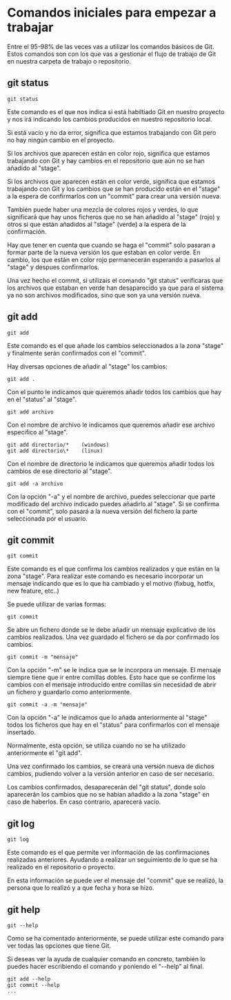 # Comandos iniciales para empezar a trabajar #
Entre el 95-98% de las veces vas a utilizar los comandos básicos de Git. Estos comandos son con los que vas a gestionar el flujo de trabajo de Git en nuestra carpeta de trabajo o repositorio.

## git status ##

    git status

Este comando es el que nos indica si está habiltiado Git en nuestro proyecto y nos irá indicando los cambios producidos en nuestro repositorio local.

Si está vacío y no da error, significa que estamos trabajando con Git pero no hay ningún cambio en el proyecto.

Si los archivos que aparecen están en color rojo, significa que estamos trabajando con Git y hay cambios en el repositorio que aún no se han añadido al "stage".

Si los archivos que aparecen están en color verde, significa que estamos trabajando con Git y los cambios que se han producido están en el "stage" a la espera de confirmarlos con un "commit" para crear una versión nueva.

También puede haber una mezcla de colores rojos y verdes, lo que significará que hay unos ficheros que no se han añadido al "stage" (rojo) y otros si que están añadidos al "stage" (verde) a la espera de la confirmación.

Hay que tener en cuenta que cuando se haga el "commit" solo pasaran a formar parte de la nueva versión los que estaban en color verde. En cambio, los que están en color rojo permanecerán esperando a pasarlos al "stage" y despues confirmarlos.

Una vez hecho el commit, si utilizais el comando "git status" verificaras que los archivos que estaban en verde han desaparecido ya que para el sistema ya no son archivos modificados, sino que son ya una versión nueva.

## git add ##

    git add

Este comando es el que añade los cambios seleccionados a la zona "stage" y finalmente serán confirmados con el "commit".

Hay diversas opciones de añadir al "stage" los cambios:

    git add .

Con el punto le indicamos que queremos añadir todos los cambios que hay en el "status" al "stage".

    git add archivo

Con el nombre de archivo le indicamos que queremos añadir ese archivo especifico al "stage".

    git add directorio/*    (windows)
    git add directorio\*    (linux)

Con el nombre de directorio le indicamos que queremos añadir todos los cambios de ese directorio al "stage".

    git add -a archivo

Con la opción "-a" y el nombre de archivo, puedes seleccionar que parte modificado del archivo indicado puedes añadirlo al "stage". Si se confirma con el "commit", solo pasará a la nueva versión del fichero la parte seleccionada por el usuario.

## git commit ##

    git commit

Este comando es el que confirma los cambios realizados y que están en la zona "stage". Para realizar este comando es necesario incorporar un mensaje indicando que es lo que ha cambiado y el motivo (fixbug, hotfix, new feature, etc..)

Se puede utilizar de varias formas:

    git commit

Se abre un fichero donde se le debe añadir un mensaje explicativo de los cambios realizados. Una vez guardado el fichero se da por confirmado los cambios.

    git commit -m "mensaje"

Con la opción "-m" se le indica que se le incorpora un mensaje. El mensaje siempre tiene que ir entre comillas dobles. Esto hace que se confirme los cambios con el mensaje introducido entre comillas sin necesidad de abrir un fichero y guardarlo como anteriormente.

    git commit -a -m "mensaje"

Con la opción "-a" le indicamos que lo añada anteriormente al "stage" todos los ficheros que hay en el "status" para confirmarlos con el mensaje insertado.

Normalmente, esta opción, se utiliza cuando no se ha utilizado anteriormente el "git add".

Una vez confirmado los cambios, se creará una versión nueva de dichos cambios, pudiendo volver a la versión anterior en caso de ser necesario.

Los cambios confirmados, desaparecerán del "git status", donde solo aparecerán los cambios que no se habian añadido a la zona "stage" en caso de haberlos. En caso contrario, aparecerá vacío.

## git log ##

    git log

Este comando es el que permite ver información de las confirmaciones realizadas anteriores. Ayudando a realizar un seguimiento de lo que se ha realizado en el repositorio o proyecto.

En esta información se puede ver el mensaje del "commit" que se realizó, la persona que lo realizó y a que fecha y hora se hizo.

## git help ##

    git --help

Como se ha comentado anteriormente, se puede utilizar este comando para ver todas las opciones que tiene Git.

Si deseas ver la ayuda de cualquier comando en concreto, también lo puedes hacer escribiendo el comando y poniendo el "--help" al final.

    git add --help
    git commit --help
    ...

